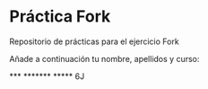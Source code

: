 # Práctica Fork
Repositorio de prácticas para el ejercicio Fork

Añade a continuación tu nombre, apellidos y curso:

*** ******* ***** 6J
